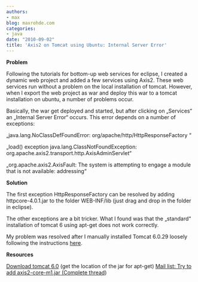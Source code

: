 ```yaml
---
authors:
- max
blog: maxrohde.com
categories:
- java
date: "2010-09-02"
title: 'Axis2 on Tomcat using Ubuntu: Internal Server Error'
---
```


**Problem**

Following the tutorials for bottom-up web services for eclipse, I created a dynamic web project and added a few services using Axis2. These web services run without a problem on the local installation of tomcat. However, when I export the web project as war and deploy this war to a tomcat installation on ubuntu, a number of problems occur.

Basically, the war get deployed and started, but after clicking on „Services“ an „Internal Server Error“ occurs. This error depends on a number of exceptions:

„java.lang.NoClassDefFoundError: org/apache/http/HttpResponseFactory “

„load() exception java.lang.ClassNotFoundException: org.apache.axis2.transport.http.AxisAdminServlet“

„org.apache.axis2.AxisFault: The system is attempting to engage a module that is not available: addressing“

**Solution**

The first exception HttpResponseFactory can be resolved by adding httpcore-4.0.1.jar to the folder WEB-INF/lib (just drag and drop in the folder in eclipse).

The other exceptions are a bit tricker. What I found was that the „standard“ installation of tomcat 6 using apt-get does not work correctly.

My problem was resolved after I manually installed Tomcat 6.0.29 loosely following the instructions [here](http://kmtk.cs.ait.ac.th/knowledge-center/how-to/install-tomcat-6-on-ubuntu-server-8.0.4).

**Resources**

[Download tomcat 6.0](http://tomcat.apache.org/download-60.cgi) (get the location of the jar for apt-get) <a href="http://mail-archives.apache.org/mod\_mbox/axis-java-user/201006.mbox/">Mail list: Try to add axis2-core-m1.jar ([Complete thread](http://web.archiveorange.com/archive/v/XzGGBNQaQw3XU2UUzhCZ))
